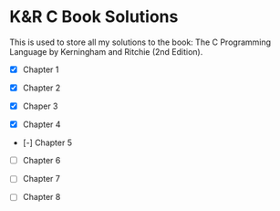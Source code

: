 # K&R C Book Solutions
This is used to store all my solutions to the book: The C Programming Language by Kerningham and Ritchie (2nd Edition).

- [x] Chapter 1
  
- [x] Chapter 2
  
- [x] Chaper 3
  
- [x] Chapter 4
  
- [-] Chapter 5
  
- [ ] Chapter 6
  
- [ ] Chapter 7
  
- [ ] Chapter 8
